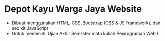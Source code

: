 # Depot Kayu Warga Jaya Website

- Dibuat menggunakan HTML, CSS, Bootstrap (CSS & JS Framework), dan sedikit JavaScript
- Untuk memenuhi Ujian Akhir Semester mata kuliah Pemrograman Web I
